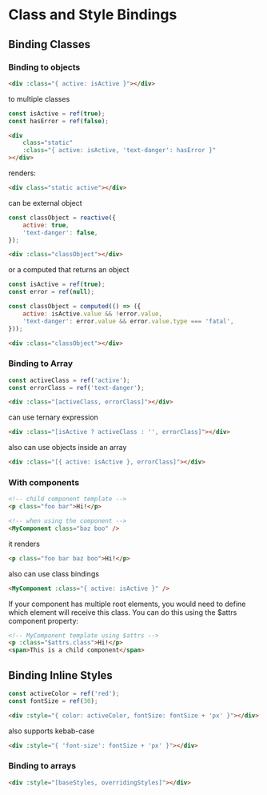 # Class and Style Bindings

## Binding Classes

### Binding to objects

```html
<div :class="{ active: isActive }"></div>
```

to multiple classes

```js
const isActive = ref(true);
const hasError = ref(false);
```

```html
<div
    class="static"
    :class="{ active: isActive, 'text-danger': hasError }"
></div>
```

renders:

```html
<div class="static active"></div>
```

can be external object

```js
const classObject = reactive({
    active: true,
    'text-danger': false,
});
```

```html
<div :class="classObject"></div>
```

or a computed that returns an object

```js
const isActive = ref(true);
const error = ref(null);

const classObject = computed(() => ({
    active: isActive.value && !error.value,
    'text-danger': error.value && error.value.type === 'fatal',
}));
```

```html
<div :class="classObject"></div>
```

### Binding to Array

```js
const activeClass = ref('active');
const errorClass = ref('text-danger');
```

```html
<div :class="[activeClass, errorClass]"></div>
```

can use ternary expression

```html
<div :class="[isActive ? activeClass : '', errorClass]"></div>
```

also can use objects inside an array

```html
<div :class="[{ active: isActive }, errorClass]"></div>
```

### With components

```html
<!-- child component template -->
<p class="foo bar">Hi!</p>
```

```html
<!-- when using the component -->
<MyComponent class="baz boo" />
```

it renders

```html
<p class="foo bar baz boo">Hi!</p>
```

also can use class bindings

```html
<MyComponent :class="{ active: isActive }" />
```

If your component has multiple root elements, you would need to define which element will receive this class. You can do this using the $attrs component property:

```html
<!-- MyComponent template using $attrs -->
<p :class="$attrs.class">Hi!</p>
<span>This is a child component</span>
```

## Binding Inline Styles

```js
const activeColor = ref('red');
const fontSize = ref(30);
```

```html
<div :style="{ color: activeColor, fontSize: fontSize + 'px' }"></div>
```

also supports kebab-case

```html
<div :style="{ 'font-size': fontSize + 'px' }"></div>
```

### Binding to arrays

```html
<div :style="[baseStyles, overridingStyles]"></div>
```
